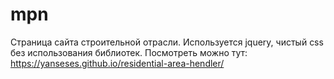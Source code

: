 # mpn
Страница сайта строительной отрасли. 
Используется jquery, чистый css без использования библиотек.
Посмотреть можно тут: https://yanseses.github.io/residential-area-hendler/
